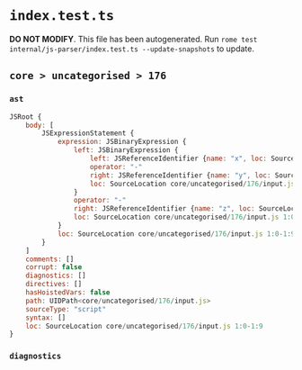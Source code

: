 # `index.test.ts`

**DO NOT MODIFY**. This file has been autogenerated. Run `rome test internal/js-parser/index.test.ts --update-snapshots` to update.

## `core > uncategorised > 176`

### `ast`

```javascript
JSRoot {
	body: [
		JSExpressionStatement {
			expression: JSBinaryExpression {
				left: JSBinaryExpression {
					left: JSReferenceIdentifier {name: "x", loc: SourceLocation core/uncategorised/176/input.js 1:0-1:1 (x)}
					operator: "-"
					right: JSReferenceIdentifier {name: "y", loc: SourceLocation core/uncategorised/176/input.js 1:4-1:5 (y)}
					loc: SourceLocation core/uncategorised/176/input.js 1:0-1:5
				}
				operator: "-"
				right: JSReferenceIdentifier {name: "z", loc: SourceLocation core/uncategorised/176/input.js 1:8-1:9 (z)}
				loc: SourceLocation core/uncategorised/176/input.js 1:0-1:9
			}
			loc: SourceLocation core/uncategorised/176/input.js 1:0-1:9
		}
	]
	comments: []
	corrupt: false
	diagnostics: []
	directives: []
	hasHoistedVars: false
	path: UIDPath<core/uncategorised/176/input.js>
	sourceType: "script"
	syntax: []
	loc: SourceLocation core/uncategorised/176/input.js 1:0-1:9
}
```

### `diagnostics`

```

```
